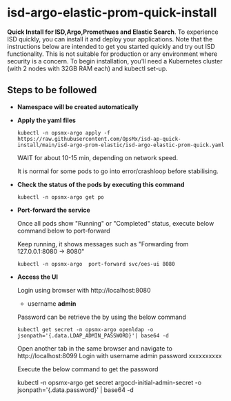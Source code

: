 # isd-argo-elastic-prom-quick-install 

**Quick Install for ISD,Argo,Promethues and Elastic Search**.
To experience ISD quickly, you can install it and deploy your applications. Note that the instructions below are intended to get you started quickly and try out ISD functionality. This is not suitable for production or any environment where security is a concern.
To begin installation, you'll need a Kubernetes cluster  (with 2 nodes with 32GB RAM each) and kubectl set-up.

## Steps to be followed

- **Namespace will be created automatically**

- **Apply the yaml files**

      kubectl -n opsmx-argo apply -f https://raw.githubusercontent.com/OpsMx/isd-ap-quick-install/main/isd-argo-prom-elastic/isd-argo-elastic-prom-quick.yaml

   WAIT for about 10-15 min, depending on network speed.
 
   It is normal for some pods to go into error/crashloop before stabilising.

 - **Check the status of the pods by executing this command**

       kubectl -n opsmx-argo get po

 - **Port-forward the service**
 
     Once all pods show "Running" or "Completed" status, execute below command below to port-forward
      
     Keep running, it shows messages such as "Forwarding from 127.0.0.1:8080 -> 8080"
       
       kubectl -n opsmx-argo  port-forward svc/oes-ui 8080 
      

 - **Access the UI**
      
     Login using browser with http://localhost:8080  
     
     - username **admin**

     Password can be retrieve the by using the below command
     
       kubectl get secret -n opsmx-argo openldap -o jsonpath='{.data.LDAP_ADMIN_PASSWORD}'| base64 -d

    Open another tab in the same browser and navigate to http://localhost:8099 Login with username admin password xxxxxxxxxx

    Execute the below command to get the password

    kubectl -n opsmx-argo get secret argocd-initial-admin-secret -o jsonpath='{.data.password}' | base64 -d       
